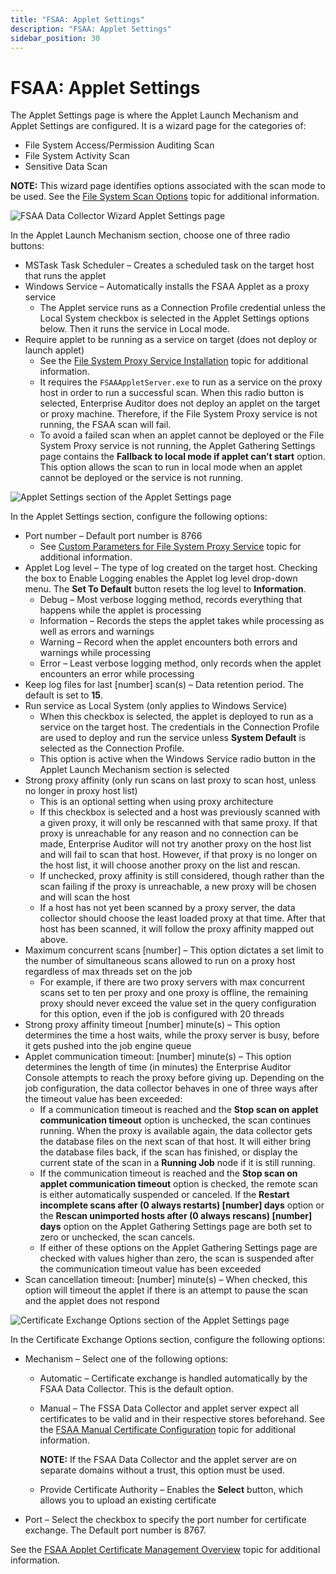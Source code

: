 ```yaml
---
title: "FSAA: Applet Settings"
description: "FSAA: Applet Settings"
sidebar_position: 30
---
```


# FSAA: Applet Settings

The Applet Settings page is where the Applet Launch Mechanism and Applet Settings are configured. It
is a wizard page for the categories of:

- File System Access/Permission Auditing Scan
- File System Activity Scan
- Sensitive Data Scan

**NOTE:** This wizard page identifies options associated with the scan mode to be used. See the
[File System Scan Options](/docs/accessanalyzer/11.6/requirements/filesystem/scanoptions/scanoptions.md)
topic for additional information.

![FSAA Data Collector Wizard Applet Settings page](/img/product_docs/accessanalyzer/11.6/admin/datacollector/fsaa/appletsettings.webp)

In the Applet Launch Mechanism section, choose one of three radio buttons:

- MSTask Task Scheduler – Creates a scheduled task on the target host that runs the applet
- Windows Service – Automatically installs the FSAA Applet as a proxy service
    - The Applet service runs as a Connection Profile credential unless the Local System checkbox is
      selected in the Applet Settings options below. Then it runs the service in Local mode.
- Require applet to be running as a service on target (does not deploy or launch applet)
    - See the
      [File System Proxy Service Installation](/docs/accessanalyzer/11.6/install/filesystemproxy/wizard.md)
      topic for additional information.
    - It requires the `FSAAAppletServer.exe` to run as a service on the proxy host in order to run a
      successful scan. When this radio button is selected, Enterprise Auditor does not deploy an
      applet on the target or proxy machine. Therefore, if the File System Proxy service is not
      running, the FSAA scan will fail.
    - To avoid a failed scan when an applet cannot be deployed or the File System Proxy service is
      not running, the Applet Gathering Settings page contains the **Fallback to local mode if
      applet can’t start** option. This option allows the scan to run in local mode when an applet
      cannot be deployed or the service is not running.

![Applet Settings section of the Applet Settings page](/img/product_docs/accessanalyzer/11.6/admin/datacollector/fsaa/appletsettingsappletsettings.webp)

In the Applet Settings section, configure the following options:

- Port number – Default port number is 8766
    - See
      [Custom Parameters for File System Proxy Service](/docs/accessanalyzer/11.6/install/filesystemproxy/wizard.md#custom-parameters-for-file-system-proxy-service)
      topic for additional information.
- Applet Log level – The type of log created on the target host. Checking the box to Enable Logging
  enables the Applet log level drop-down menu. The **Set To Default** button resets the log level to
  **Information**.
    - Debug – Most verbose logging method, records everything that happens while the applet is
      processing
    - Information – Records the steps the applet takes while processing as well as errors and
      warnings
    - Warning – Record when the applet encounters both errors and warnings while processing
    - Error – Least verbose logging method, only records when the applet encounters an error while
      processing
- Keep log files for last [number] scan(s) – Data retention period. The default is set to **15**.
- Run service as Local System (only applies to Windows Service)
    - When this checkbox is selected, the applet is deployed to run as a service on the target host.
      The credentials in the Connection Profile are used to deploy and run the service unless
      **System Default** is selected as the Connection Profile.
    - This option is active when the Windows Service radio button in the Applet Launch Mechanism
      section is selected
- Strong proxy affinity (only run scans on last proxy to scan host, unless no longer in proxy host
  list)
    - This is an optional setting when using proxy architecture
    - If this checkbox is selected and a host was previously scanned with a given proxy, it will
      only be rescanned with that same proxy. If that proxy is unreachable for any reason and no
      connection can be made, Enterprise Auditor will not try another proxy on the host list and
      will fail to scan that host. However, if that proxy is no longer on the host list, it will
      choose another proxy on the list and rescan.
    - If unchecked, proxy affinity is still considered, though rather than the scan failing if the
      proxy is unreachable, a new proxy will be chosen and will scan the host
    - If a host has not yet been scanned by a proxy server, the data collector should choose the
      least loaded proxy at that time. After that host has been scanned, it will follow the proxy
      affinity mapped out above.
- Maximum concurrent scans [number] – This option dictates a set limit to the number of simultaneous
  scans allowed to run on a proxy host regardless of max threads set on the job
    - For example, if there are two proxy servers with max concurrent scans set to ten per proxy and
      one proxy is offline, the remaining proxy should never exceed the value set in the query
      configuration for this option, even if the job is configured with 20 threads
- Strong proxy affinity timeout [number] minute(s) – This option determines the time a host waits,
  while the proxy server is busy, before it gets pushed into the job engine queue
- Applet communication timeout: [number] minute(s) – This option determines the length of time (in
  minutes) the Enterprise Auditor Console attempts to reach the proxy before giving up. Depending on
  the job configuration, the data collector behaves in one of three ways after the timeout value has
  been exceeded:
    - If a communication timeout is reached and the **Stop scan on applet communication timeout**
      option is unchecked, the scan continues running. When the proxy is available again, the data
      collector gets the database files on the next scan of that host. It will either bring the
      database files back, if the scan has finished, or display the current state of the scan in a
      **Running Job** node if it is still running.
    - If the communication timeout is reached and the **Stop scan on applet communication timeout**
      option is checked, the remote scan is either automatically suspended or canceled. If the
      **Restart incomplete scans after (0 always restarts) [number] days** option or the **Rescan
      unimported hosts after (0 always rescans) [number] days** option on the Applet Gathering
      Settings page are both set to zero or unchecked, the scan cancels.
    - If either of these options on the Applet Gathering Settings page are checked with values
      higher than zero, the scan is suspended after the communication timeout value has been
      exceeded
- Scan cancellation timeout: [number] minute(s) – When checked, this option will timeout the applet
  if there is an attempt to pause the scan and the applet does not respond

![Certificate Exchange Options section of the Applet Settings page](/img/product_docs/accessanalyzer/11.6/admin/datacollector/fsaa/appletsettingscertificateexchangeoptions.webp)

In the Certificate Exchange Options section, configure the following options:

- Mechanism – Select one of the following options:

    - Automatic – Certificate exchange is handled automatically by the FSAA Data Collector. This is
      the default option.
    - Manual – The FSSA Data Collector and applet server expect all certificates to be valid and in
      their respective stores beforehand. See the
      [FSAA Manual Certificate Configuration](/docs/accessanalyzer/11.6/admin/datacollector/fsaa/certificatemanagement/manualcertificate.md)
      topic for additional information.

        **NOTE:** If the FSAA Data Collector and the applet server are on separate domains without a
        trust, this option must be used.

    - Provide Certificate Authority – Enables the **Select** button, which allows you to upload an
      existing certificate

- Port – Select the checkbox to specify the port number for certificate exchange. The Default port
  number is 8767.

See the
[FSAA Applet Certificate Management Overview](/docs/accessanalyzer/11.6/admin/datacollector/fsaa/certificatemanagement/certificatemanagement.md)
topic for additional information.
